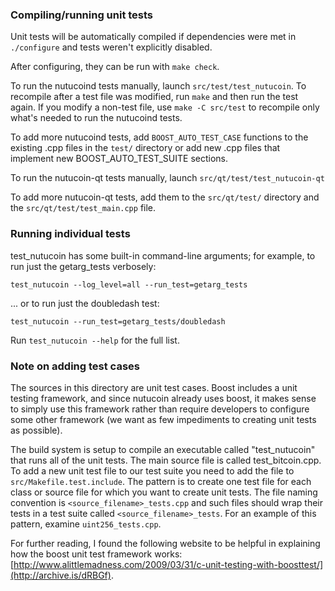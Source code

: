 ### Compiling/running unit tests

Unit tests will be automatically compiled if dependencies were met in `./configure`
and tests weren't explicitly disabled.

After configuring, they can be run with `make check`.

To run the nutucoind tests manually, launch `src/test/test_nutucoin`. To recompile
after a test file was modified, run `make` and then run the test again. If you
modify a non-test file, use `make -C src/test` to recompile only what's needed
to run the nutucoind tests.

To add more nutucoind tests, add `BOOST_AUTO_TEST_CASE` functions to the existing
.cpp files in the `test/` directory or add new .cpp files that
implement new BOOST_AUTO_TEST_SUITE sections.

To run the nutucoin-qt tests manually, launch `src/qt/test/test_nutucoin-qt`

To add more nutucoin-qt tests, add them to the `src/qt/test/` directory and
the `src/qt/test/test_main.cpp` file.

### Running individual tests

test_nutucoin has some built-in command-line arguments; for
example, to run just the getarg_tests verbosely:

    test_nutucoin --log_level=all --run_test=getarg_tests

... or to run just the doubledash test:

    test_nutucoin --run_test=getarg_tests/doubledash

Run `test_nutucoin --help` for the full list.

### Note on adding test cases

The sources in this directory are unit test cases.  Boost includes a
unit testing framework, and since nutucoin already uses boost, it makes
sense to simply use this framework rather than require developers to
configure some other framework (we want as few impediments to creating
unit tests as possible).

The build system is setup to compile an executable called "test_nutucoin"
that runs all of the unit tests.  The main source file is called
test_bitcoin.cpp. To add a new unit test file to our test suite you need
to add the file to `src/Makefile.test.include`. The pattern is to create
one test file for each class or source file for which you want to create
unit tests.  The file naming convention is `<source_filename>_tests.cpp`
and such files should wrap their tests in a test suite
called `<source_filename>_tests`. For an example of this pattern,
examine `uint256_tests.cpp`.

For further reading, I found the following website to be helpful in
explaining how the boost unit test framework works:
[http://www.alittlemadness.com/2009/03/31/c-unit-testing-with-boosttest/](http://archive.is/dRBGf).
